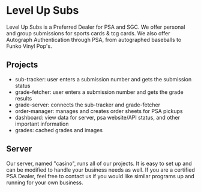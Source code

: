 # Level Up Subs
Level Up Subs is a Preferred Dealer for PSA and SGC. We offer personal and group submissions for sports cards & tcg cards. We also offer Autograph Authentication through PSA, from autographed baseballs to Funko Vinyl Pop's.

## Projects
* sub-tracker: user enters a submission number and gets the submission status
* grade-fetcher: user enters a submission number and gets the grade results
* grade-server: connects the sub-tracker and grade-fetcher
* order-manager: manages and creates order sheets for PSA pickups
* dashboard: view data for server, psa website/API status, and other important information
* grades: cached grades and images

## Server
Our server, named "casino", runs all of our projects. It is easy to set up and can be modified to handle your business needs as well. If you are a certified PSA Dealer, feel free to contact us if you would like similar programs up and running for your own business.

